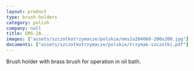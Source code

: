 ```yaml
---
layout: product
type: brush-holders
category: polish
company: null
title: EMS-2A...
images: ["assets/szczotkotrzymacze/polskie/ems2a204060-200x200.jpg"]
documents: ["assets/szczotkotrzymacze/polskie/trzymak-szczotki.pdf"]
---
```

Brush holder with brass brush for operation in oil bath.